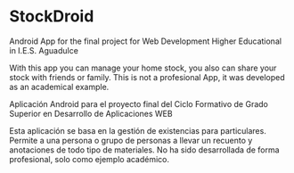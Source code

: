 # StockDroid
Android App for the final project for Web Development Higher Educational in I.E.S. Aguadulce

With this app you can manage your home stock, you also can share your stock with friends or family.
This is not a profesional App, it was developed as an academical example.



Aplicación Android para el proyecto final del Ciclo Formativo de Grado Superior en Desarrollo de Aplicaciones WEB

Esta aplicación se basa en la gestión de existencias para particulares. Permite a una persona o grupo de personas a llevar un recuento y anotaciones de todo tipo de materiales.
No ha sido desarrollada de forma profesional, solo como ejemplo académico.

